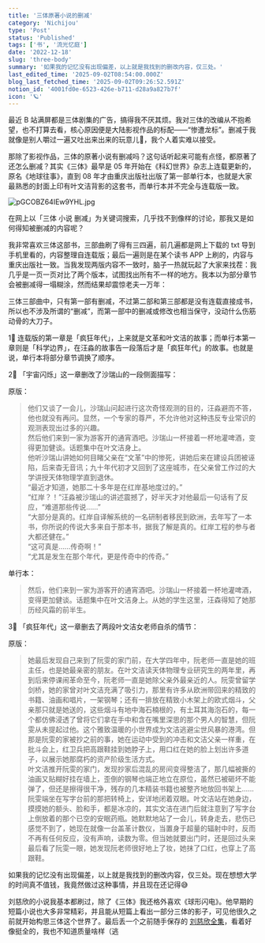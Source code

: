 ```yaml
---
title: '三体原著小说的删减'
category: 'Nichijou'
type: 'Post'
status: 'Published'
tags: ['书', '流光忆庭']
date: '2022-12-18'
slug: 'three-body'
summary: '如果我的记忆没有出现偏差，以上就是我找到的删改内容，仅三处。'
last_edited_time: '2025-09-02T08:54:00.000Z'
blog_last_fetched_time: '2025-09-02T09:26:52.591Z'
notion_id: '4001fd0e-6523-426e-b711-d28a9a827b7f'
icon: '🪐'
---
```


最近 B 站满屏都是三体剧集的广告，搞得我不厌其烦。我对三体的改编从不抱希望，也不打算去看，核心原因便是大陆影视作品的标配——“惨遭龙标”。删减于我就像是别人嚼过一遍又吐出来出来的玩意儿🤮，我个人着实难以接受。

那除了影视作品，三体的原著小说有删减吗？这句话听起来可能有点怪，都原著了还怎么删减？其实《三体》最早是 05 年开始在《科幻世界》杂志上连载更新的，原名《地球往事》，直到 08 年才由重庆出版社出版了第一部单行本，也就是大家最熟悉的封面上印有叶文洁背影的这套书，而单行本并不完全与连载版一致。

![pGCOBZ64IEw9YHL.jpg](https://cdn.sa.net/2025/09/02/pGCOBZ64IEw9YHL.jpg)

在网上以「三体 小说 删减」为关键词搜索，几乎找不到像样的讨论，那我又是如何得知被删减的内容呢？

我非常喜欢三体这部书，三部曲刷了得有三四遍，前几遍都是网上下载的 txt 导到手机里看的，内容整理自连载版；最后一遍则是在某个读书 APP 上刷的，内容与重庆出版社一致。当我发现两版内容不一致时，脑子一热就玩起了大家来找茬：我几乎是一页一页对比了两个版本，试图找出所有不一样的地方。我本以为部分章节会被删减得一塌糊涂，然而结果却震惊老夫一万年：

三体三部曲中，只有第一部有删减，不过第二部和第三部都是没有连载直接成书，所以也不涉及所谓的“删减”，而第一部中的删减或修改也相当保守，没动什么伤筋动骨的大刀子。

1⃣️ 连载版的第一章是「疯狂年代」，上来就是文革和叶文洁的故事；而单行本第一章则是「科学边界」，在汪淼的故事告一段落后才是「疯狂年代」的故事。也就是说，单行本将部分章节调换了顺序。

2⃣️ 「宇宙闪烁」这一章删改了沙瑞山的一段侧面描写：

原版：

> 他们又谈了一会儿，沙瑞山问起进行这次奇怪观测的目的，汪淼避而不答，他也就没有再问。显然，一个专家的尊严，不允许他对这种违反专业常识的观测表现出过多的兴趣。  
> 然后他们来到一家为游客开的通宵酒吧。沙瑞山一杯接着一杯地灌啤酒，变得更加健谈。话题集中在叶文洁身上。  
> 他听沙瑞山讲她如何目睹父亲在“文革”中的惨死，讲她后来在建设兵团被诬陷，后来杳无音讯；九十年代初才又回到了这座城市，在父亲曾工作过的大学讲授天体物理学直到退休。  
> “最近才知道，她那二十多年是在红岸基地度过的。”  
> “红岸？！”汪淼被沙瑞山的讲述震撼了，好半天才对他最后一句话有了反应，“难道那些传说……”  
> “大部分是真的。红岸自译解系统的一名研制者移民到欧洲，去年写了一本书，你所说的传说大多来自于那本书，据我了解是真的。红岸工程的参与者大都还健在。”  
> “这可真是……传奇啊！”  
> “尤其是发生在那个年代，更是传奇中的传奇。”

单行本：

> 然后，他们来到一家为游客开的通宵酒吧。沙瑞山一杯接着一杯地灌啤酒，变得更加健谈。话题集中在叶文洁身上。从她的学生这里，汪森得知了她那历经风霜的前半生。

3⃣️ 「疯狂年代」这一章删去了两段叶文洁女老师自杀的情节：

原版：

> 她最后发现自己来到了阮雯的家门前，在大学四年中，阮老师一直是她的班主任，也是她最亲密的朋友。在叶文洁读天体物理专业研究生的两年里，再到后来停课闹革命至今，阮老师一直是她除父亲外最亲近的人。阮雯曾留学剑桥，她的家曾对叶文洁充满了吸引力，那里有许多从欧洲带回来的精致的书籍、油画和唱片，一架钢琴；还有一排放在精致小木架上的欧式烟斗，父亲那只就是她送的，这些烟斗有地中海石楠根的，有土耳其海泡石的，每一个都仿佛浸透了曾将它们拿在手中和含在嘴里深思的那个男人的智慧，但阮雯从未提起过他。这个雅致温暖的小世界成为文洁逃避尘世风暴的港湾。但那是阮雯的家被抄之前的事，她在运动中受到的冲击和文洁父亲一样重，在批斗会上，红卫兵把高跟鞋挂到她脖子上，用口红在她的脸上划出许多道子，以展示她那腐朽的资产阶级生活方式。  
> 叶文洁推开阮雯的家门，发现抄家后混乱的房间变得整洁了，那几幅被撕的油画又贴糊好挂在墙上，歪倒的钢琴也端正地立在原位，虽然已被砸坏不能弹了，但还是擦得很干净，残存的几本精装书籍也被整齐地放回书架上……阮雯端坐在写字台前的那把转椅上，安详地闭着双眼。叶文洁站在她身边，摸摸她的额头、脸和手，都是冰凉的，其实文洁在进门后就注意到了写字台上倒放着的那个已空的安眠药瓶。她默默地站了一会儿，转身走去，悲伤已感觉不到了，她现在就像一台盖革计数仪，当置身于超量的辐射中时，反而不再有任何反应，没有声响，读数为零。但当她就要出门时，还是回过头来最后看了阮雯一眼，她发现阮老师很好地上了妆，她抹了口红，也穿上了高跟鞋。

如果我的记忆没有出现偏差，以上就是我找到的删改内容，仅三处。现在想想大学的时间真不值钱，我竟然做过这种事情，并且现在还记得😅

刘慈欣的小说我基本都刷过，除了《三体》我还格外喜欢《球形闪电》。他早期的短篇小说也大多非常精彩，并且能从短篇上看出一部分三体的影子，可见他很久之前就开始构思三体这个世界了。最后丢一个之前随手保存的 [刘慈欣全集](https://www.aliyundrive.com/s/yUwobmH1Gym)，看着好像挺全的，我也不知道质量啥样（逃
